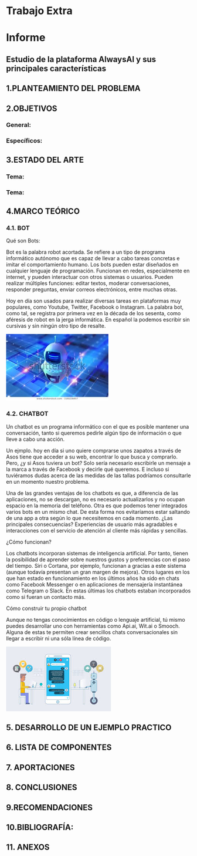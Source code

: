 # Trabajo Extra
# Informe 
##  Estudio de la plataforma AlwaysAI y sus principales características

## 1.PLANTEAMIENTO DEL PROBLEMA
## 2.OBJETIVOS

### General:
### Específicos:
## 3.ESTADO DEL ARTE

### Tema:
### Tema:

## 4.MARCO TEÓRICO
### 4.1. BOT
  Qué son Bots:
  
  Bot es la palabra robot acortada. Se refiere a un tipo de programa informático autónomo que es capaz de llevar a cabo tareas concretas e imitar el comportamiento humano.
  Los bots pueden estar diseñados en cualquier lenguaje de programación. Funcionan en redes, especialmente en internet, y pueden interactuar con otros sistemas o usuarios.         Pueden realizar múltiples funciones: editar textos, moderar conversaciones, responder preguntas, enviar correos electrónicos, entre muchas otras.

  Hoy en día son usados para realizar diversas tareas en plataformas muy populares, como Youtube, Twitter, Facebook o Instagram.
  La palabra bot, como tal, se registra por primera vez en la década de los sesenta, como aféresis de robot en la jerga informática. En español la podemos escribir sin cursivas
  y sin ningún otro tipo de resalte.
  
  ![](IMG/bot.jpg)
  
  ### 4.2. CHATBOT
  Un chatbot es un programa informático con el que es posible mantener una conversación, tanto si queremos pedirle algún tipo de información o que lleve a cabo una acción.

  Un ejmplo. hoy en día si uno quiere comprarse unos zapatos a través de Asos tiene que acceder a su web, encontrar lo que busca y comprarlo. Pero, ¿y si Asos tuviera un bot?     Solo sería necesario escribirle un mensaje a la marca a través de Facebook y decirle qué queremos. E incluso si tuviéramos dudas acerca de las medidas de las tallas podríamos   consultarle en un momento nuestro problema.

  Una de las grandes ventajas de los chatbots es que, a diferencia de las aplicaciones, no se descargan, no es necesario actualizarlos y no ocupan espacio en la memoria del       teléfono. Otra es que podemos tener integrados varios bots en un mismo chat. De esta forma nos evitaríamos estar saltando de una app a otra según lo que necesitemos en cada     momento. ¿Las principales consecuencias? Experiencias de usuario más agradables e interacciones con el servicio de atención al cliente más rápidas y sencillas.

  ¿Cómo funcionan?
  
  Los chatbots incorporan sistemas de inteligencia artificial. Por tanto, tienen la posibilidad de aprender sobre nuestros gustos y preferencias con el paso del tiempo. Siri o     Cortana, por ejemplo, funcionan a gracias a este sistema (aunque todavía presentan un gran margen de mejora). Otros lugares en los que han estado en funcionamiento en los       últimos años ha sido en chats como Facebook Messenger o en aplicaciones de mensajería instantánea como Telegram o Slack. En estas últimas los chatbots estaban incorporados       como si fueran un contacto más.

  Cómo construir tu propio chatbot
  
  Aunque no tengas conocimientos en código o lenguaje artificial, tú mismo puedes desarrollar uno con herramientas como Api.ai, Wit.ai o Smooch. Alguna de estas te permiten       crear sencillos chats conversacionales sin llegar a escribir ni una sóla línea de código.

![](IMG/chatbot.jpg)

## 5. DESARROLLO DE UN EJEMPLO PRACTICO
## 6. LISTA DE COMPONENTES 
## 7. APORTACIONES
## 8. CONCLUSIONES
## 9.RECOMENDACIONES
## 10.BIBLIOGRAFÍA:
## 11. ANEXOS

